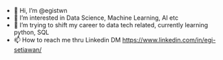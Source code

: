 - 👋 Hi, I’m @egistwn
- 👀 I’m interested in Data Science, Machine Learning, AI etc
- 🌱 I’m trying to shift my career to data tech related, currently learning python, SQL
- 📫 How to reach me thru Linkedin DM https://www.linkedin.com/in/egi-setiawan/

<!---
egistwn/egistwn is a ✨ special ✨ repository because its `README.md` (this file) appears on your GitHub profile.
You can click the Preview link to take a look at your changes.
--->

